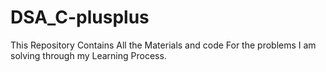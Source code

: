 # DSA_C-plusplus
This Repository Contains All the Materials and code For the problems I am solving through my Learning Process.
